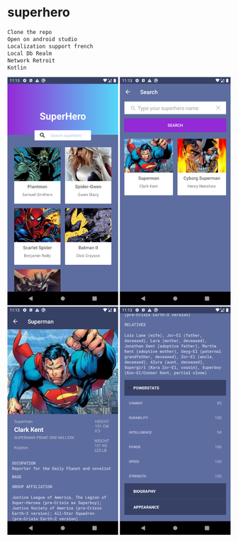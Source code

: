 # superhero
```
Clone the repo
Open on android studio
Localization support french
Local Db Realm
Network Retroit
Kotlin
```
<p>
  <img src="Screenshot_1582622000.png" width="250" title="hover text">
  <img src="Screenshot_1582622020.png" width="250" alt="accessibility text">
  <img src="Screenshot_1582622032.png" width="250" alt="accessibility text">
  <img src="Screenshot_1582622037.png" width="250" alt="accessibility text">
</p>

